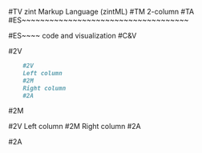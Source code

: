 #TV
zint Markup Language (zintML)
#TM
2-column
#TA
#ES~~~~~~~~~~~~~~~~~~~~~~~~~~~~~~~~~~~~






#ES~~~~ code and visualization
#C&V

#2V

```markdown
    #2V
    Left column
    #2M
    Right column
    #2A
```

#2M

#2V
Left column
#2M
Right column
#2A

#2A



